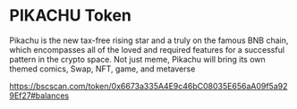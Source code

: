 # PIKACHU Token

Pikachu is the new tax-free rising star and a truly on the famous BNB chain, which encompasses all of the loved and required features for a successful pattern in the crypto space. Not just meme, Pikachu will bring its own themed comics, Swap, NFT, game, and metaverse

https://bscscan.com/token/0x6673a335A4E9c46bC08035E656aA09f5a929Ef27#balances
